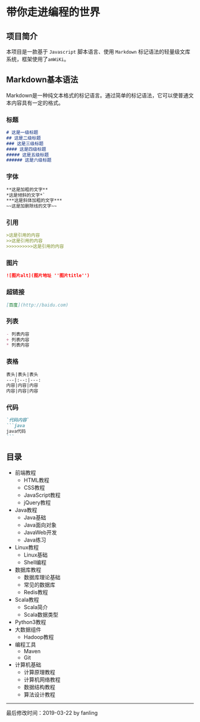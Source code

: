 # 带你走进编程的世界

## 项目简介

本项目是一款基于 `Javascript` 脚本语言、使用 `Markdown` 标记语法的轻量级文库系统，框架使用了`amWiKi`。

## Markdown基本语法

Markdown是一种纯文本格式的标记语言。通过简单的标记语法，它可以使普通文本内容具有一定的格式。

### 标题

```markdown
# 这是一级标题
## 这是二级标题
### 这是三级标题
#### 这是四级标题
##### 这是五级标题
###### 这是六级标题
```

### 字体

```markdown
**这是加粗的文字**
*这是倾斜的文字*`
***这是斜体加粗的文字***
~~这是加删除线的文字~~
```

### 引用

```markdown
>这是引用的内容
>>这是引用的内容
>>>>>>>>>>这是引用的内容
```

### 图片

```markdown
![图片alt](图片地址 ''图片title'')
```

### 超链接

```markdown
[百度](http://baidu.com)
```

### 列表

```markdown
- 列表内容
+ 列表内容
* 列表内容
```

### 表格

```markdown
表头|表头|表头
---|:--:|---:
内容|内容|内容
内容|内容|内容
```

### 代码

~~~markdown
`代码内容`
```java 
java代码
```
~~~

## 目录

- 前端教程
  - HTML教程
  - CSS教程
  - JavaScript教程
  - jQuery教程
- Java教程
  - Java基础
  - Java面向对象
  - JavaWeb开发
  - Java练习
- Linux教程
  - Linux基础
  - Shell编程
- 数据库教程
  - 数据库理论基础
  - 常见的数据库
  - Redis教程
- Scala教程
  - Scala简介
  - Scala数据类型
- Python3教程
- 大数据组件
  - Hadoop教程
- 编程工具
  - Maven
  - Git
- 计算机基础
  - 计算原理教程
  - 计算机网络教程
  - 数据结构教程
  - 算法设计教程

---

最后修改时间：2019-03-22 by fanling

